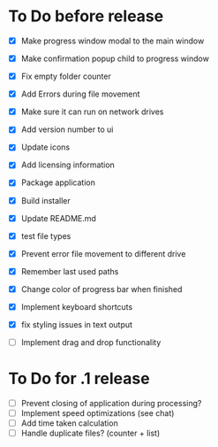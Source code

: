 # To Do before release

- [x] Make progress window modal to the main window
- [x] Make confirmation popup child to progress window
- [x] Fix empty folder counter
- [x] Add Errors during file movement
- [x] Make sure it can run on network drives
- [x] Add version number to ui
- [x] Update icons
- [x] Add licensing information
- [x] Package application
- [x] Build installer
- [x] Update README.md
- [x] test file types
- [x] Prevent error file movement to different drive
- [x] Remember last used paths
- [x] Change color of progress bar when finished
- [x] Implement keyboard shortcuts
- [x] fix styling issues in text output
- [ ] Implement drag and drop functionality



# To Do for .1 release

- [ ] Prevent closing of application during processing?
- [ ] Implement speed optimizations (see chat)
- [ ] Add time taken calculation
- [ ] Handle duplicate files? (counter + list)
